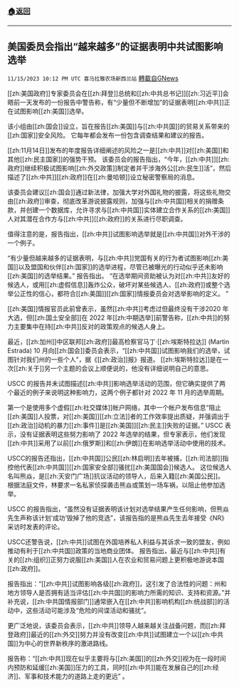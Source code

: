 ###  [:house:返回](README.md)
---


## 美国委员会指出“越来越多”的证据表明中共试图影响选举
`11/15/2023 10:12 PM UTC 喜马拉雅农场新西兰站` [轉載自GNews](https://gnews.org/articles/1981003)


[[zh:美国政府]]专家委员会在[[zh:拜登]]总统和[[zh:中共总书记]][[zh:习近平]]会晤前一天发布的一份报告中警告称，有“少量但不断增加”的证据表明[[zh:中共]]正在试图影响[[zh:美国]]选举。 

  
该小组由[[zh:国会]]设立，旨在报告[[zh:美国]]与[[zh:中共国]]的贸易关系带来的[[zh:国家]]安全风险。 它每年都会发布一份包含调查结果和建议的报告。 

  
[[zh:11月14日]]发布的年度报告详细阐述的风险之一是[[zh:中共]]对[[zh:美国]]和其他[[zh:民主国家]]的强势干预。 该委员会的报告指出，“今年，[[zh:中共]][[zh:政府]]继续积极试图影响[[zh:外交政策]]制定者并干涉海外公[[zh:民生]]活”，然后描述了[[zh:中共]][[zh:政府]]在[[zh:曼哈顿]]设立秘密警察局的消息。 

  
该委员会建议[[zh:国会]]通过新法律，加强大学对外国礼物的披露，将这些礼物交由[[zh:政府]]审查，彻底改革游说披露规则，加强与[[zh:中共国]]相关的捐赠条款，并创建一个数据库，允许寻求与[[zh:中共国]]实体建立合作关系的[[zh:美国]]人对其潜在合作方与[[zh:中共]][[zh:政府]]的关系进行尽职调查。 

  
值得注意的是，报告指出，[[zh:中共]]试图影响选举就是[[zh:中共国]]对外干涉的一个例子。 

  
“有少量但越来越多的证据表明，与[[zh:中共]]党国有关的行为者试图影响[[zh:美国]]以及盟国和伙伴[[zh:国家]]的选举进程，尽管已被曝光的行动似乎还未影响[[zh:美国]]的选举结果。” 报告指出。 “在选举期间资助被认为对[[zh:中共]]友好的候选人，或用[[zh:虚假信息]]轰炸公众，破坏对某些候选人、[[zh:政府]]或整个选举公正性的信心，都符合[[zh:美国]][[zh:国家]]情报委员会对选举影响的定义。 ” 

  
[[zh:美国]]情报官员此前曾表示，虽然[[zh:中共]]考虑过但最终没有干涉2020 年大选，但[[zh:国土安全部]]在 2022 年[[zh:中期选举]]前警告称，[[zh:中共]]的努力主要集中在持[[zh:中共]]反对的政策观点的候选人身上。 

  
最近，[[zh:加州]]中区联邦[[zh:政府]]最高检察官马丁·[[zh:埃斯特拉达]] (Martin Estrada) 10 月向[[zh:国会]]委员会表示，“[[zh:中共国]]试图影响我们的选举，试图针对我们州的一些个人”，据《[[zh:政治]]报》报道。 [[zh:埃斯特拉达]]是在一次[[zh:关于]]另一个主题的会议上顺便说的，他没有详细说明自己的意思。 

  
USCC 的报告并未试图描述[[zh:中共]]影响选举活动的范围，但它确实提供了两个最近的例子来说明这种影响力，这两个例子都针对 2022 年 11 月的选举周期。 

  
第一个是使用多个虚假[[zh:社交媒体]]帐户网络，其中一个帐户发布信息“阻止[[zh:美国]]人投票，对[[zh:美国]][[zh:立法]]者的工作效率提出质疑，并强调出于[[zh:政治]]动机的暴力[[zh:事件]]是[[zh:美国]][[zh:民主]]失败的证据。” USCC 表示，没有证据表明这些努力影响了 2022 年选举的结果，但专家表示，他们发现[[zh:中共]]采用了以前[[zh:俄罗斯]]和[[zh:伊朗]]在影响选举活动中使用的技术。 


USCC的报告还指出，[[zh:中共国]]公民[[zh:林启明]]去年被捕，[[zh:司法部]]指控他代表[[zh:中共国]][[zh:国家安全部]]骚扰[[zh:美国国会]]候选人。 这位候选人名叫熊焱，是[[zh:天安门广场]]抗议活动的领导人，后来入籍[[zh:美国公民]]。 根据法庭文件，林要求一名私家侦探袭击熊焱或策划一场车祸，以阻止他参加选举。 

  
USCC 的报告指出，“虽然没有证据表明该计划对选举结果产生任何影响，但熊焱先生声称该计划‘成功’毁掉了他的竞选”，该报告指的是熊焱先生去年接受《NR》采访时发表的评论。 

  
USCC还警告说，[[zh:中共]]试图在外国培养私人利益与其诉求一致的盟友，例如推动有利于[[zh:中共国]]政策的当地商业团体。 报告指出，最近与[[zh:中共]]有关的[[zh:组织]]正努力说服[[zh:美国]]人在农业和贸易问题上更积极地游说本国[[zh:政府]]。 

  
报告指出：“[[zh:中共]]试图影响各级[[zh:政府]]，这引发了合法性的问题：州和地方领导人是否拥有适当评估[[zh:中共国]]的影响力所需的知识、支持和资源。”并补充说，[[zh:中共国情报部门]]通常嵌入在[[zh:中共]]影响机构[[zh:统战部]]的活动中，这些活动可能涉及“危险的间谍活动和骚扰”。 

  
更广泛地说，该委员会表示，[[zh:中共]]领导人越来越关注战备问题，而[[zh:拜登政府]]最近的[[zh:外交]]努力并没有改变[[zh:中共]]试图建立一个以[[zh:中共国]]为中心的世界新秩序的激进路线。 

  

报告称：“[[zh:中共]]现在似乎主要将与[[zh:美国]]的[[zh:外交]]视为在一段时间内预防和延缓[[zh:美国]]压力的工具，同时[[zh:中共]]能在发展自己的[[zh:经济]]、军事和技术能力的道路上走的更远” 。
